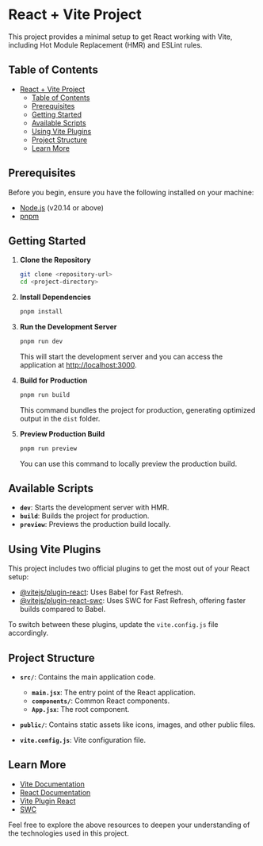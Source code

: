# React + Vite Project

This project provides a minimal setup to get React working with Vite, including Hot Module Replacement (HMR) and ESLint rules.

## Table of Contents
- [React + Vite Project](#react--vite-project)
  - [Table of Contents](#table-of-contents)
  - [Prerequisites](#prerequisites)
  - [Getting Started](#getting-started)
  - [Available Scripts](#available-scripts)
  - [Using Vite Plugins](#using-vite-plugins)
  - [Project Structure](#project-structure)
  - [Learn More](#learn-more)

## Prerequisites

Before you begin, ensure you have the following installed on your machine:
- [Node.js](https://nodejs.org/) (v20.14 or above)
- [pnpm](https://pnpm.io/)

## Getting Started

1. **Clone the Repository**
   ```sh
   git clone <repository-url>
   cd <project-directory>
   ```

2. **Install Dependencies**
   ```sh
   pnpm install
   ```

3. **Run the Development Server**
   ```sh
   pnpm run dev
   ```
   This will start the development server and you can access the application at [http://localhost:3000](http://localhost:3000).

4. **Build for Production**
   ```sh
   pnpm run build
   ```
   This command bundles the project for production, generating optimized output in the `dist` folder.

5. **Preview Production Build**
   ```sh
   pnpm run preview
   ```
   You can use this command to locally preview the production build.

## Available Scripts

- **`dev`**: Starts the development server with HMR.
- **`build`**: Builds the project for production.
- **`preview`**: Previews the production build locally.

## Using Vite Plugins

This project includes two official plugins to get the most out of your React setup:
- [@vitejs/plugin-react](https://github.com/vitejs/vite-plugin-react/blob/main/packages/plugin-react/README.md): Uses Babel for Fast Refresh.
- [@vitejs/plugin-react-swc](https://github.com/vitejs/vite-plugin-react-swc): Uses SWC for Fast Refresh, offering faster builds compared to Babel.

To switch between these plugins, update the `vite.config.js` file accordingly.

## Project Structure

- **`src/`**: Contains the main application code.
  - **`main.jsx`**: The entry point of the React application.
  - **`components/`**: Common React components.
  - **`App.jsx`**: The root component.

- **`public/`**: Contains static assets like icons, images, and other public files.

- **`vite.config.js`**: Vite configuration file.

## Learn More

- [Vite Documentation](https://vitejs.dev/guide/)
- [React Documentation](https://reactjs.org/docs/getting-started.html)
- [Vite Plugin React](https://github.com/vitejs/vite-plugin-react/blob/main/packages/plugin-react/README.md)
- [SWC](https://swc.rs/)

Feel free to explore the above resources to deepen your understanding of the technologies used in this project.

